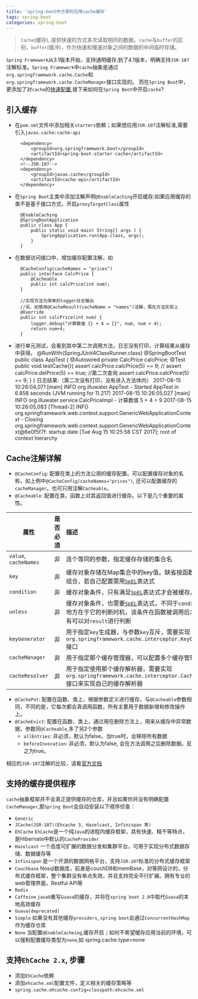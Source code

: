 ```yaml
---
title: 'spring-boot中方便的应用cache缓存'
tags: spring-boot
categories: spring-boot
---
```

>`Cache`(缓存), 提供快速的方式多次读取相同的数据。`cache`与`buffer`的区别，`buffer`(缓冲)，作为快速和慢速对象之间的数据的中间临时存储。

`Spring Framework`从3.1版本开始，支持通明缓存;到了4.1版本，明确支持`JSR-107`注解标准。`Spring Framework`中`cache`抽象是通过`org.springframework.cache.Cache`和`org.springframework.cache.CacheManager`接口实现的。
而在`Spring Boot`中，更添加了对`cache`的[快速配置][p],接下来如何在`Spring Boot`中开启`cache`?

[p]:http://docs.spring.io/spring-boot/docs/current/reference/html/common-application-properties.html

## 引入缓存

- 在`pom.xml`文件中添加相关`starters`依赖；如果想应用`JSR-107`注解标准,需要引入`javax.cache:cache-api`

        <dependency>
            <groupId>org.springframework.boot</groupId>
            <artifactId>spring-boot-starter-cache</artifactId>
        </dependency>
        <!--JSR-107-->
        <dependency>
            <groupId>javax.cache</groupId>
            <artifactId>cache-api</artifactId>
        </dependency>

- 在`Spring Boot`主类中添加注解声明`@EnableCaching`开启缓存;如果应用缓存的类不是基于接口方式，开启`proxyTargetClass`属性

        @EnableCaching
        @SpringBootApplication
        public class App {
            public static void main( String[] args ) {
                SpringApplication.run(App.class, args);
            }
        }

- 在数据访问接口中，增加缓存配置注解，如

        @CacheConfig(cacheNames = "prices")
        public interface CalcPrice {
            @Cacheable
            public int calcPrice(int num);
        }

        //实现方法为简单的logger日志输出
        //另，如使用@CacheResult(cacheName = "names")注解，需在方法实现上
        @Override
        public int calcPrice(int num) {
            logger.debug("计算数值 {} + 4 = {}", num, num + 4);
            return num+4;
        }
- 进行单元测试，会看到其中第二次调用方法，日志没有打印，计算结果从缓存中获得。
        @RunWith(SpringJUnit4ClassRunner.class)
        @SpringBootTest
        public class AppTest {
            @Autowired
            private CalcPrice calcPrice;
            @Test
            public void testCache(){
                assert calcPrice.calcPrice(5) == 9;
        //        assert calcPrice.delPrice(5) == true;
                //第二次查询
                assert calcPrice.calcPrice(5) == 9;
            }
        }
        日志结果:（第二次没有打印，没有进入方法体内）
        2017-08-15 10:26:04,071 [main] INFO  org.illuwater.AppTest - Started AppTest in 6.858 seconds (JVM running for 11.217)
        2017-08-15 10:26:05,027 [main] INFO  org.illuwater.service.CalcPriceImpl - 计算数值 5 + 4 = 9
        2017-08-15 10:26:05,083 [Thread-2] INFO  org.springframework.web.context.support.GenericWebApplicationContext - Closing org.springframework.web.context.support.GenericWebApplicationContext@6e0f5f7f: startup date [Tue Aug 15 10:25:58 CST 2017]; root of context hierarchy

## Cache注解详解

- `@CacheConfig`: 配置在类上的方法公用的缓存配置。可以配置缓存对象的名称，如上例中`@CacheConfig(cacheNames="prices")`, 还可以配置缓存的`cacheManager`。也可只用注解`Cacheable`。
- `@Cacheable`: 配置在类，函数上对其返回值进行缓存。以下是几个重要的属性。

属性 | 是否必须 | 描述
--- | :---: | :---
`value`, `cacheNames` | 非 | 连个等同的参数，指定缓存存储的集合名
`key` | 非 | 缓存对象存储在Map集合中的key值。缺省按函数所有参数组合，若自己配置需用[`SpEL`][]表达式
`condition` | 非 | 缓存对象条件，只有满足[`SpEL`][]表达式才会被缓存。
`unless` | 非 | 缓存对象条件，也需要[`SpEL`][]表达式，不同于`condition`参数地方在于它的判断时机，该条件在函数被调用后才判断，所有可以对`result`进行判断
`keyGenerator` | 非 | 用于指定`key`生成器，与参数`key`互斥，需要实现`org.springframework.cache.interceptor.KeyGenerator`接口
`cacheManager` | 非 | 用于指定那个缓存管理器，可以配置多个缓存管理器
`cacheResolver` | 非 | 用于指定使用那个缓存解析器，需要实现`org.springframework.cache.interceptor.CacheResolver`接口来实现自己的缓存解析器

[`SpEl`]:http://docs.spring.io/spring/docs/current/spring-framework-reference/html/cache.html#cache-spel-context

- `@CachePut`: 配置在函数、类上，根据参数定义进行缓存，与`@Cacheable`参数相同，不同的是，它每次都会真调用函数，所有主要用于数据新增和修改操作上。
- `@CacheEvict`: 配置在函数、类上，通过用在删除方法上，用来从缓存中异常数据，参数同`@Cacheable`,多了另2个参数
  + `allEntries`: 非必须，默认为false。当true时，会移除所有数据
  + `beforeInvocation`: 非必须，默认为false, 会在方法调用之后删除数据。反之为true。

相应的`JSR-107`注解的比较，请看[官方文档](http://docs.spring.io/spring/docs/current/spring-framework-reference/html/cache.html#cache-jsr-107)

## 支持的缓存提供程序

`cache`抽象框架并不会真正提供缓存的仓库，并且如果你并没有明确配置`CacheManager`,那`Spring Boot`会自动安装以下顺序侦查：
- `Generic`
- `JCache(JSR-107)(Ehcache 3, Hazelcast, Infinispan 等)`
- `EhCache` `EhCache`是一个纯`Java`的进程内缓存框架，具有快速、精干等特点，是Hibernate中默认的`CacheProvider`
- `Hazelcast` 一个高度可扩展的数据分发和集群平台，可用于实现分布式数据存储、数据缓存等
- `Infinispan` 是一个开源的数据网格平台，支持`JSR-107`标准的分布式缓存框架
- `Couchbase` Nosql数据库，前身是couchDB和memBase，对等网设计的，分布式缓存框架，整个集群没有单点失效，并且支持完全平行扩展。拥有专业的web管理界面，Restful API等
- `Redis` 
- `Caffeine` `java8`重写`Guava`的缓存，并将在`spring boot 2.0`中取代`Guava`的本地高效缓存
- `Guava(deprecated)`
- `Simple` 如果没有其他缓存`providers`, `spring boot`会通过`ConcurrentHashMap`作为缓存仓库
- `None` 当配置`@EnableCacheing`,缓存开启；如何不希望缓存应用当前的环境，可以强制配置缓存类型为`none`,如
        spring.cache.type=none

## 支持`EhCache 2.x`, 步骤

- 添加`EhCache`依赖
- 添加`ehcache.xml`配置文件，定义相关的缓存策略等
- `spring.cache.ehcache.config=classpath:ehcache.xml`
